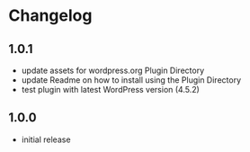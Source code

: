 # Changelog

## 1.0.1

- update assets for wordpress.org Plugin Directory
- update Readme on how to install using the Plugin Directory
- test plugin with latest WordPress version (4.5.2)

## 1.0.0

- initial release
